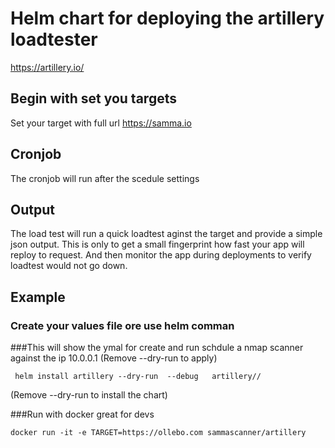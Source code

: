 # Helm chart for deploying the artillery loadtester 
https://artillery.io/

## Begin with set you targets
Set your target with full url https://samma.io 

## Cronjob
The cronjob will run after the scedule settings


## Output
The load test will run a quick loadtest aginst the target and provide a simple json output.
This is only to get a small fingerprint how fast your app will reploy to request.
And then monitor the app during deployments to verify loadtest would not go down.


## Example

### Create your values file ore use helm comman 


###This will show the ymal for create and run schdule a nmap scanner against the ip 10.0.0.1 (Remove --dry-run to apply)
```
 helm install artillery --dry-run  --debug   artillery//
 ```

(Remove --dry-run to install the chart)

###Run with docker great for devs
```
docker run -it -e TARGET=https://ollebo.com sammascanner/artillery

```
